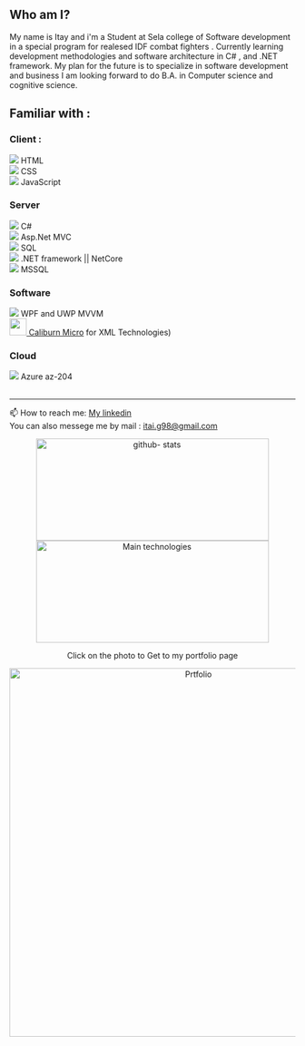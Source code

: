## Who am I?
My name is Itay and i'm a Student at Sela college of Software development in a special program for realesed IDF combat fighters .
Currently learning development methodologies and software architecture in C# ,  and .NET framework.
My plan for the future is to specialize in software development and business
I am looking forward to do B.A. in Computer science and cognitive science.
## Familiar with :

<div>
<h3> Client : </h3>
<image src="file_type_html_icon_130541.png"> HTML <br>
<image src="file_type_css_icon_130661.png"> CSS <br> 
<image src="file_type_js_official_icon_130509.png"> JavaScript <br>

<h3>Server </h3>
<image src="002-c-sharp.png"> C# <br>
 <image src="APN_NET_MVC.png"> Asp.Net MVC <br>
<image src="sql_icon.png"> SQL <br>
<image src="net-logo-13E6F1F153-seeklogo.com.png" > .NET framework || NetCore <br>
<image src="png-clipart-microsoft-sql-server-computer-servers-database-microsoft-microsoft-sql-server-server-computer.png"> MSSQL <br>

<h3>Software</h3>
<image src="wpf_button_icon_151942.png"> WPF and UWP MVVM <br>
 <a href="https://github.com/Caliburn-Micro/Caliburn.Micro"> <image width="30" src="CaliburnMicro.png"> Caliburn Micro</a> for XML Technologies) <br>

<h3>Cloud</h3>
<image src="001-azure.png"> Azure az-204 <br>

</div>
<br>
<hr>
 📫 How to reach me:
<a href="https://www.linkedin.com/in/itay-getahun/">My linkedin</a>
<br>
You can also messege me by mail : <a href="itai.g98@gmail.com">itai.g98@gmail.com</a>


<p align="center">
<a href="https://github.com/itayG98">
  <img height="180em" width="410em" src="https://github-readme-stats-eight-theta.vercel.app/api?username=itayG98&show_icons=true&theme=buefy&include_all_commits=true&count_private=true" alt="github- stats"/>
  <img height="180em" width="410em" src="https://github-readme-stats-eight-theta.vercel.app/api/top-langs/?username=itayG98&layout=compact&langs_count=8&theme=buefy" alt="Main technologies"/>
</a>
</p>
<div>
<div align="center">
<p>Click on the photo to Get to my portfolio page</p>
<a href="https://itayg98.github.io/Itay-Getahun-Portfolio/">
         <img alt="Prtfolio" src="https://user-images.githubusercontent.com/91791115/204081024-7ea4541e-6f4a-460c-b2b9-b062a10fb43f.JPG"
         width="650">
      </a>

</div>
